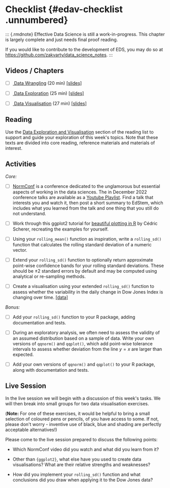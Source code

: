 # Checklist {#edav-checklist .unnumbered}


::: {.rmdnote} 
Effective Data Science is still a work-in-progress. This chapter is largely complete and just needs final proof reading. 

If you would like to contribute to the development of EDS, you may do so at <https://github.com/zakvarty/data_science_notes>.
:::

## Videos / Chapters 

- [ ] [ Data Wrangling](https://imperial.cloud.panopto.eu/Panopto/Pages/Viewer.aspx?id=b25a6d35-1e91-4090-b4f8-af9600b39086) (20 min) [[slides]](https://github.com/zakvarty/effective-data-science-slides-2022/raw/main/03-01-data-wrangling/03-01-data-wrangling.pdf)

- [ ] [ Data Exploration](https://imperial.cloud.panopto.eu/Panopto/Pages/Viewer.aspx?id=a986f50c-90fe-4379-b4a1-af9600ba22fd) (25 min) [[slides]](https://github.com/zakvarty/effective-data-science-slides-2022/raw/main/03-02-eda/03-02-data-exploration.pdf)
 
- [ ] [ Data Visualisation](https://imperial.cloud.panopto.eu/Panopto/Pages/Viewer.aspx?id=2ebbfa94-0b5d-45e9-b708-af8100d9664a) (27 min) [[slides]](https://github.com/zakvarty/effective-data-science-slides-2022/raw/main/03-03-data-visualisation/03-03-data-visualisation.pdf)


## Reading 

Use the [Data Exploration and Visualisation](#edav-reading) section of the reading list to support and guide your exploration of this week's topics. Note that these texts are divided into core reading, reference materials and materials of interest. 


## Activities 

_Core:_ 

- [ ] [NormConf](https://normconf.com/) is a conference dedicated to the unglamorous but essential aspects of working in the data sciences. The in December 2022 conference talks are available as a [Youtube Playlist](https://www.youtube.com/@normconf/videos). Find a talk that interests you and watch it, then post a short summary to EdStem, which includes what you learned from the talk and one thing that you still do not understand. 

- [ ] Work through this ggplot2 tutorial for [beautiful plotting in R](https://www.cedricscherer.com/2019/08/05/a-ggplot2-tutorial-for-beautiful-plotting-in-r/#text) by Cédric Scherer, recreating the examples for yourself.

- [ ]  Using your `rolling_mean()` function as inspiration, write a `rolling_sd()` function that calculates the rolling standard deviation of a numeric vector.

  - [ ] Extend your `rolling_sd()` function to optionally return approximate point-wise confidence bands for your rolling standard deviations. These should be $\pm2$ standard errors by default and may be computed using analytical or re-sampling methods.  
  
  - [ ] Create a visualisation using your extended `rolling_sd()` function to assess whether the variability in the daily change in Dow Jones Index is changing over time. [[data]](data/dowjones.csv) 

_Bonus:_

- [ ] Add your `rolling_sd()` function to your R package, adding documentation and tests.

- [ ] During an exploratory analysis, we often need to assess the validity of an assumed distribution based on a sample of data. Write your own versions of `qqnorm()` and `qqplot()`, which add point-wise tolerance intervals to assess whether deviation from the line $y=x$ are larger than expected. 

- [ ] Add your own versions of `qqnorm()` and `qqplot()` to your R package, along with documentation and tests.

## Live Session 

In the live session we will begin with a discussion of this week's tasks. We will then break into small groups for two data visualisation exercises.

(__Note:__ For one of these exercises, it would be helpful to bring a small selection of coloured pens or pencils, of you have access to some. If not, please don't worry - inventive use of black, blue and shading are perfectly acceptable alternatives!)


Please come to the live session prepared to discuss the following points: 

- Which NormConf video did you watch and what did you learn from it?

- Other than `{ggplot2}`, what else have you used to create data visualisations? What are their relative strengths and weaknesses?

- How did you implement your `rolling_sd()` function and what conclusions did you draw when applying it to the Dow Jones data?
 


